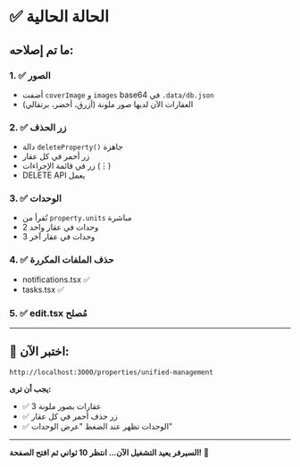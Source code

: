 # ✅ الحالة الحالية

## ما تم إصلاحه:

### 1. ✅ الصور
- أضفت `coverImage` و `images` base64 في `.data/db.json`
- العقارات الآن لديها صور ملونة (أزرق، أخضر، برتقالي)

### 2. ✅ زر الحذف
- دالة `deleteProperty()` جاهزة
- زر أحمر في كل عقار
- زر في قائمة الإجراءات (⋮)
- DELETE API يعمل

### 3. ✅ الوحدات
- تُقرأ من `property.units` مباشرة
- 2 وحدات في عقار واحد
- 3 وحدات في عقار آخر

### 4. ✅ حذف الملفات المكررة
- notifications.tsx ✅
- tasks.tsx ✅

### 5. ✅ edit.tsx مُصلح

---

## 🎯 اختبر الآن:

```
http://localhost:3000/properties/unified-management
```

**يجب أن ترى:**
- ✅ 3 عقارات بصور ملونة
- ✅ زر حذف أحمر في كل عقار
- ✅ الوحدات تظهر عند الضغط "عرض الوحدات"

---

**السيرفر يعيد التشغيل الآن... انتظر 10 ثواني ثم افتح الصفحة!** 🚀

